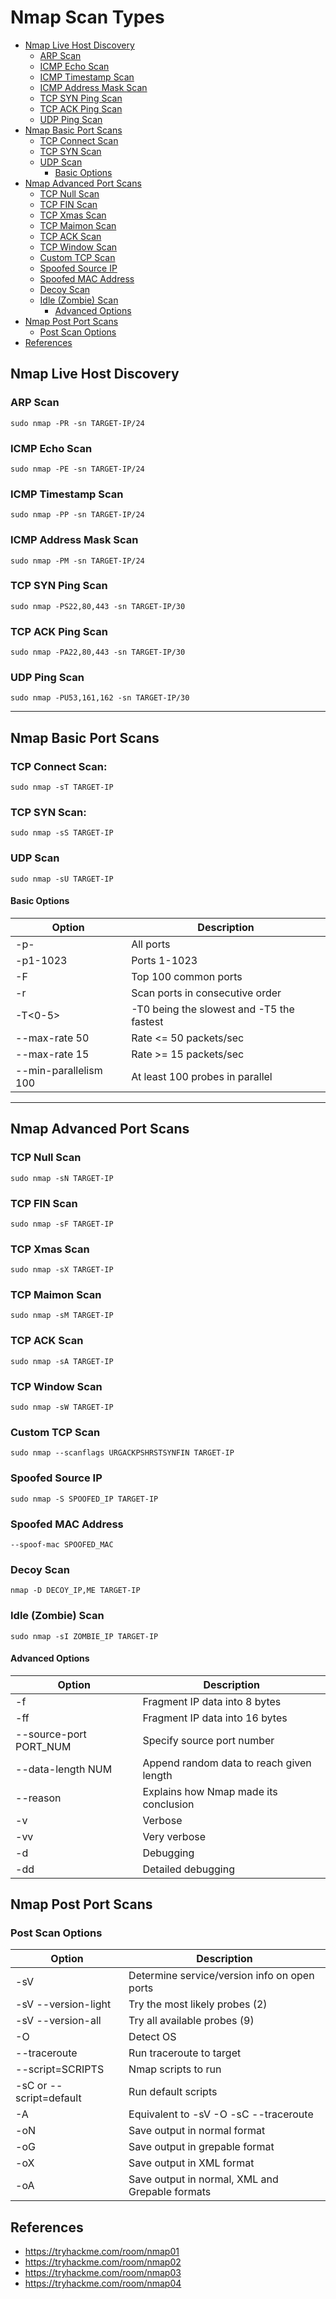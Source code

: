 # Nmap Scan Types
* [Nmap Live Host Discovery](#nmap-live-host-discovery)
   * [ARP Scan](#arp-scan)
   * [ICMP Echo Scan](#icmp-echo-scan)
   * [ICMP Timestamp Scan](#icmp-timestamp-scan)
   * [ICMP Address Mask Scan](#icmp-address-mask-scan)
   * [TCP SYN Ping Scan](#tcp-syn-ping-scan)
   * [TCP ACK Ping Scan](#tcp-ack-ping-scan)
   * [UDP Ping Scan](#udp-ping-scan)
* [Nmap Basic Port Scans](#nmap-basic-port-scans)
   * [TCP Connect Scan](#tcp-connect-scan)
   * [TCP SYN Scan](#tcp-syn-scan)
   * [UDP Scan](#udp-scan)
      * [Basic Options](#basic-options)
* [Nmap Advanced Port Scans](#nmap-advanced-port-scans)
   * [TCP Null Scan](#tcp-null-scan)
   * [TCP FIN Scan](#tcp-fin-scan)
   * [TCP Xmas Scan](#tcp-xmas-scan)
   * [TCP Maimon Scan](#tcp-maimon-scan)
   * [TCP ACK Scan](#tcp-ack-scan)
   * [TCP Window Scan](#tcp-window-scan)
   * [Custom TCP Scan](#custom-tcp-scan)
   * [Spoofed Source IP](#spoofed-source-ip)
   * [Spoofed MAC Address](#spoofed-mac-address)
   * [Decoy Scan](#decoy-scan)
   * [Idle (Zombie) Scan](#idle-(zombie)-scan)
      * [Advanced Options](#advanced-options)
 * [Nmap Post Port Scans](#nmap-post-port-scans)
      * [Post Scan Options](#post-scan-options)
 * [References](#references)

## Nmap Live Host Discovery

### ARP Scan
```
sudo nmap -PR -sn TARGET-IP/24
```

### ICMP Echo Scan
```
sudo nmap -PE -sn TARGET-IP/24
```

### ICMP Timestamp Scan
```
sudo nmap -PP -sn TARGET-IP/24
```

### ICMP Address Mask Scan
```
sudo nmap -PM -sn TARGET-IP/24
```

### TCP SYN Ping Scan
```
sudo nmap -PS22,80,443 -sn TARGET-IP/30
```

### TCP ACK Ping Scan
```
sudo nmap -PA22,80,443 -sn TARGET-IP/30
```

### UDP Ping Scan
``` 
sudo nmap -PU53,161,162 -sn TARGET-IP/30
```

*********************************************************

## Nmap Basic Port Scans

### TCP Connect Scan:	
```
sudo nmap -sT TARGET-IP
```

### TCP SYN Scan: 
```
sudo nmap -sS TARGET-IP
```

### UDP Scan
```
sudo nmap -sU TARGET-IP
```

#### Basic Options

Option                | Description
--------------------- | -------------
-p-                   | All ports
-p1-1023              | Ports 1-1023
-F                    | Top 100 common ports
-r                    | Scan ports in consecutive order
-T<0-5>               | -T0 being the slowest and -T5 the fastest
--max-rate 50         | Rate <= 50 packets/sec
--max-rate 15         | Rate >= 15 packets/sec
--min-parallelism 100 | At least 100 probes in parallel

*********************************************************
## Nmap Advanced Port Scans


### TCP Null Scan
```
sudo nmap -sN TARGET-IP
```

### TCP FIN Scan
```
sudo nmap -sF TARGET-IP
```

### TCP Xmas Scan
```
sudo nmap -sX TARGET-IP
```

### TCP Maimon Scan
```
sudo nmap -sM TARGET-IP
```

### TCP ACK Scan
```
sudo nmap -sA TARGET-IP
```

### TCP Window Scan	
```
sudo nmap -sW TARGET-IP
```

### Custom TCP Scan
```
sudo nmap --scanflags URGACKPSHRSTSYNFIN TARGET-IP
```

### Spoofed Source IP	
```
sudo nmap -S SPOOFED_IP TARGET-IP
```

### Spoofed MAC Address
```
--spoof-mac SPOOFED_MAC
```

### Decoy Scan
```
nmap -D DECOY_IP,ME TARGET-IP
```

### Idle (Zombie) Scan
```
sudo nmap -sI ZOMBIE_IP TARGET-IP
```

#### Advanced Options

Option                 | Description
---------------------- | -------------
-f                     | Fragment IP data into 8 bytes
-ff                    | Fragment IP data into 16 bytes
--source-port PORT_NUM | Specify source port number
--data-length NUM      | Append random data to reach given length
--reason               | Explains how Nmap made its conclusion
-v                     | Verbose
-vv                    | Very verbose
-d                     | Debugging
-dd                    | Detailed debugging


## Nmap Post Port Scans

### Post Scan Options

Option                  | Description
----------------------- | -------------
-sV                     | Determine service/version info on open ports
-sV --version-light     | Try the most likely probes (2)
-sV --version-all       | Try all available probes (9)
-O	                    | Detect OS
--traceroute            | Run traceroute to target
--script=SCRIPTS	      | Nmap scripts to run
-sC or --script=default | Run default scripts
-A                      | Equivalent to -sV -O -sC --traceroute
-oN                     | Save output in normal format
-oG                     | Save output in grepable format
-oX                     | Save output in XML format
-oA                     | Save output in normal, XML and Grepable formats


## References
* https://tryhackme.com/room/nmap01
* https://tryhackme.com/room/nmap02
* https://tryhackme.com/room/nmap03
* https://tryhackme.com/room/nmap04
